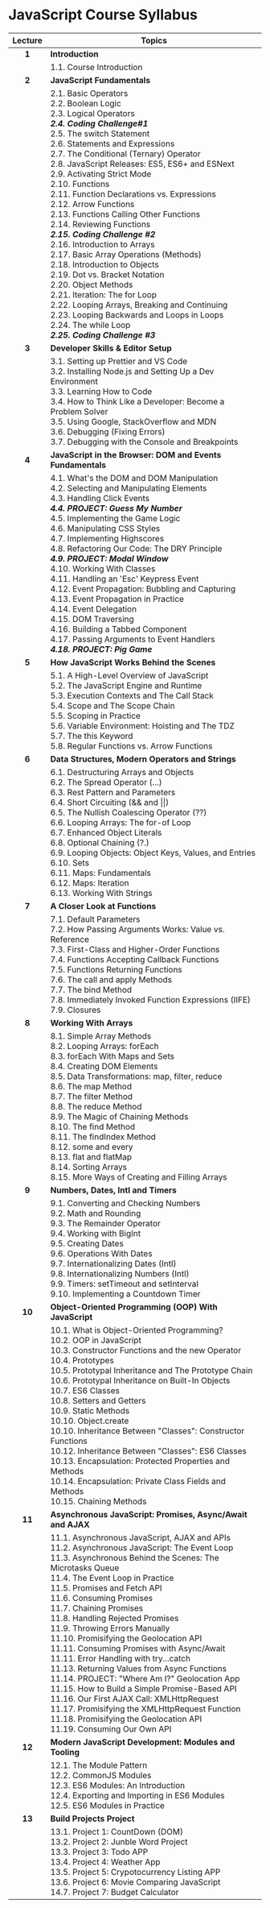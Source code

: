 # JavaScript Course Syllabus

| Lecture | Topics                                                                                                                                                                                                                                                                                                                                                                                                                                                                                                                                                                                                                                                                                                                                                                                                                                                                  |
| :-----: | ----------------------------------------------------------------------------------------------------------------------------------------------------------------------------------------------------------------------------------------------------------------------------------------------------------------------------------------------------------------------------------------------------------------------------------------------------------------------------------------------------------------------------------------------------------------------------------------------------------------------------------------------------------------------------------------------------------------------------------------------------------------------------------------------------------------------------------------------------------------------- |
|  **1**  | **Introduction**                                                                                                                                                                                                                                                                                                                                                                                                                                                                                                                                                                                                                                                                                                                                                                                                                                                        |
|         | 1.1. Course Introduction                                                                                                                                                                                                                                                                                                                                                                                                                                                                                                                                                                                                                                                                                                                                                                                                                                                |
|  **2**  | **JavaScript Fundamentals**                                                                                                                                                                                                                                                                                                                                                                                                                                                                                                                                                                                                                                                                                                                                                                                                                                             |
|         | 2.1. Basic Operators<br>2.2. Boolean Logic<br>2.3. Logical Operators<br>**_2.4. Coding Challenge#1_**<br>2.5. The switch Statement<br>2.6. Statements and Expressions<br>2.7. The Conditional (Ternary) Operator<br>2.8. JavaScript Releases: ES5, ES6+ and ESNext<br>2.9. Activating Strict Mode<br>2.10. Functions<br>2.11. Function Declarations vs. Expressions<br>2.12. Arrow Functions<br>2.13. Functions Calling Other Functions<br>2.14. Reviewing Functions<br>**_2.15. Coding Challenge #2_**<br>2.16. Introduction to Arrays<br>2.17. Basic Array Operations (Methods)<br>2.18. Introduction to Objects<br>2.19. Dot vs. Bracket Notation<br>2.20. Object Methods<br>2.21. Iteration: The for Loop<br>2.22. Looping Arrays, Breaking and Continuing<br>2.23. Looping Backwards and Loops in Loops<br>2.24. The while Loop<br>**_2.25. Coding Challenge #3_** |
|  **3**  | **Developer Skills & Editor Setup**                                                                                                                                                                                                                                                                                                                                                                                                                                                                                                                                                                                                                                                                                                                                                                                                                                     |
|         | 3.1. Setting up Prettier and VS Code<br>3.2. Installing Node.js and Setting Up a Dev Environment<br>3.3. Learning How to Code<br>3.4. How to Think Like a Developer: Become a Problem Solver<br>3.5. Using Google, StackOverflow and MDN<br>3.6. Debugging (Fixing Errors)<br>3.7. Debugging with the Console and Breakpoints                                                                                                                                                                                                                                                                                                                                                                                                                                                                                                                                           |
|  **4**  | **JavaScript in the Browser: DOM and Events Fundamentals**                                                                                                                                                                                                                                                                                                                                                                                                                                                                                                                                                                                                                                                                                                                                                                                                              |
|         | 4.1. What's the DOM and DOM Manipulation<br>4.2. Selecting and Manipulating Elements<br>4.3. Handling Click Events<br> **_4.4. PROJECT: Guess My Number_**<br>4.5. Implementing the Game Logic<br>4.6. Manipulating CSS Styles<br>4.7. Implementing Highscores<br>4.8. Refactoring Our Code: The DRY Principle<br>**_4.9. PROJECT: Modal Window_**<br>4.10. Working With Classes<br>4.11. Handling an 'Esc' Keypress Event<br>4.12. Event Propagation: Bubbling and Capturing<br>4.13. Event Propagation in Practice<br>4.14. Event Delegation<br>4.15. DOM Traversing<br>4.16. Building a Tabbed Component<br>4.17. Passing Arguments to Event Handlers<br>**_4.18. PROJECT: Pig Game_**                                                                                                                                                                               |
|  **5**  | **How JavaScript Works Behind the Scenes**                                                                                                                                                                                                                                                                                                                                                                                                                                                                                                                                                                                                                                                                                                                                                                                                                              |
|         | 5.1. A High-Level Overview of JavaScript<br>5.2. The JavaScript Engine and Runtime<br>5.3. Execution Contexts and The Call Stack<br>5.4. Scope and The Scope Chain<br>5.5. Scoping in Practice<br>5.6. Variable Environment: Hoisting and The TDZ<br>5.7. The this Keyword<br>5.8. Regular Functions vs. Arrow Functions                                                                                                                                                                                                                                                                                                                                                                                                                                                                                                                                                |
|  **6**  | **Data Structures, Modern Operators and Strings**                                                                                                                                                                                                                                                                                                                                                                                                                                                                                                                                                                                                                                                                                                                                                                                                                       |
|         | 6.1. Destructuring Arrays and Objects<br>6.2. The Spread Operator (...)<br>6.3. Rest Pattern and Parameters<br>6.4. Short Circuiting (&& and \|\|)<br>6.5. The Nullish Coalescing Operator (??)<br>6.6. Looping Arrays: The for-of Loop<br>6.7. Enhanced Object Literals<br>6.8. Optional Chaining (?.)<br>6.9. Looping Objects: Object Keys, Values, and Entries<br>6.10. Sets<br>6.11. Maps: Fundamentals<br>6.12. Maps: Iteration<br>6.13. Working With Strings                                                                                                                                                                                                                                                                                                                                                                                                      |
|  **7**  | **A Closer Look at Functions**                                                                                                                                                                                                                                                                                                                                                                                                                                                                                                                                                                                                                                                                                                                                                                                                                                          |
|         | 7.1. Default Parameters<br>7.2. How Passing Arguments Works: Value vs. Reference<br>7.3. First-Class and Higher-Order Functions<br>7.4. Functions Accepting Callback Functions<br>7.5. Functions Returning Functions<br>7.6. The call and apply Methods<br>7.7. The bind Method<br>7.8. Immediately Invoked Function Expressions (IIFE)<br>7.9. Closures                                                                                                                                                                                                                                                                                                                                                                                                                                                                                                                |
|  **8**  | **Working With Arrays**                                                                                                                                                                                                                                                                                                                                                                                                                                                                                                                                                                                                                                                                                                                                                                                                                                                 |
|         | 8.1. Simple Array Methods<br>8.2. Looping Arrays: forEach<br>8.3. forEach With Maps and Sets<br>8.4. Creating DOM Elements<br>8.5. Data Transformations: map, filter, reduce<br>8.6. The map Method<br>8.7. The filter Method<br>8.8. The reduce Method<br>8.9. The Magic of Chaining Methods<br>8.10. The find Method<br>8.11. The findIndex Method<br>8.12. some and every<br>8.13. flat and flatMap<br>8.14. Sorting Arrays<br>8.15. More Ways of Creating and Filling Arrays                                                                                                                                                                                                                                                                                                                                                                                        |
|  **9**  | **Numbers, Dates, Intl and Timers**                                                                                                                                                                                                                                                                                                                                                                                                                                                                                                                                                                                                                                                                                                                                                                                                                                     |
|         | 9.1. Converting and Checking Numbers<br>9.2. Math and Rounding<br>9.3. The Remainder Operator<br>9.4. Working with BigInt<br>9.5. Creating Dates<br>9.6. Operations With Dates<br>9.7. Internationalizing Dates (Intl)<br>9.8. Internationalizing Numbers (Intl)<br>9.9. Timers: setTimeout and setInterval<br>9.10. Implementing a Countdown Timer                                                                                                                                                                                                                                                                                                                                                                                                                                                                                                                     |
| **10**  | **Object-Oriented Programming (OOP) With JavaScript**                                                                                                                                                                                                                                                                                                                                                                                                                                                                                                                                                                                                                                                                                                                                                                                                                   |
|         | 10.1. What is Object-Oriented Programming?<br>10.2. OOP in JavaScript<br>10.3. Constructor Functions and the new Operator<br>10.4. Prototypes<br>10.5. Prototypal Inheritance and The Prototype Chain<br>10.6. Prototypal Inheritance on Built-In Objects<br>10.7. ES6 Classes<br>10.8. Setters and Getters<br>10.9. Static Methods<br>10.10. Object.create<br>10.10. Inheritance Between "Classes": Constructor Functions<br>10.12. Inheritance Between "Classes": ES6 Classes<br>10.13. Encapsulation: Protected Properties and Methods<br>10.14. Encapsulation: Private Class Fields and Methods<br>10.15. Chaining Methods                                                                                                                                                                                                                                          |
| **11**  | **Asynchronous JavaScript: Promises, Async/Await and AJAX**                                                                                                                                                                                                                                                                                                                                                                                                                                                                                                                                                                                                                                                                                                                                                                                                             |
|         | 11.1. Asynchronous JavaScript, AJAX and APIs<br>11.2. Asynchronous JavaScript: The Event Loop<br>11.3. Asynchronous Behind the Scenes: The Microtasks Queue<br>11.4. The Event Loop in Practice<br>11.5. Promises and Fetch API<br>11.6. Consuming Promises<br>11.7. Chaining Promises<br>11.8. Handling Rejected Promises<br>11.9. Throwing Errors Manually<br>11.10. Promisifying the Geolocation API<br>11.11. Consuming Promises with Async/Await<br>11.11. Error Handling with try...catch<br>11.13. Returning Values from Async Functions<br>11.14. PROJECT: "Where Am I?" Geolocation App<br>11.15. How to Build a Simple Promise-Based API<br>11.16. Our First AJAX Call: XMLHttpRequest<br>11.17. Promisifying the XMLHttpRequest Function<br>11.18. Promisifying the Geolocation API<br>11.19. Consuming Our Own API                                          |
| **12**  | **Modern JavaScript Development: Modules and Tooling**                                                                                                                                                                                                                                                                                                                                                                                                                                                                                                                                                                                                                                                                                                                                                                                                                  |
|         | 12.1. The Module Pattern<br>12.2. CommonJS Modules<br>12.3. ES6 Modules: An Introduction<br>12.4. Exporting and Importing in ES6 Modules<br>12.5. ES6 Modules in Practice                                                                                                                                                                                                                                                                                                                                                                                                                                                                                                                                                                                                                                                                                               |
| **13**  | **Build Projects Project**                                                                                                                                                                                                                                                                                                                                                                                                                                                                                                                                                                                                                                                                                                                                                                                                                                              |
|         | 13.1. Project 1: CountDown (DOM)<br>13.2. Project 2: Junble Word Project<br>13.3. Project 3: Todo APP<br>13.4. Project 4: Weather App<br>13.5. Project 5: Crypotocurrency Listing APP<br>13.6. Project 6: Movie Comparing JavaScript<br>14.7. Project 7: Budget Calculator                                                                                                                                                                                                                                                                                                                                                                                                                                                                                                                                                                                              |
